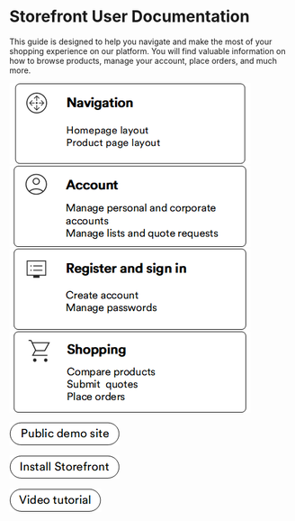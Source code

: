 # Storefront User Documentation

This guide is designed to help you navigate and make the most of your shopping experience on our platform. You will find valuable information on how to browse products, manage your account, place orders, and much more. 

[![Navigation](media/navigation_overview.png)](navigation/homepage-layout.md)[![Account](media/account-overview.png)](account/overview.md)
[![Register](media/register-overview.png)](registration_and_signing_in/create-account.md)[![Shopping](media/shopping-overview.png)](shopping/searching-for-products.md)

[![Storefront demo site](media/public-demo-site.png)](https://virtostart-demo-store.govirto.com/)

[![Install](media/install-storefront.png)](https://github.com/VirtoCommerce/vc-theme-b2b-vue)


[![Video tutorial](media/video-tutorial-button.png)](https://youtu.be/8LaCWtkVdAk?si=SbBl6_4DO-HWPKw7)